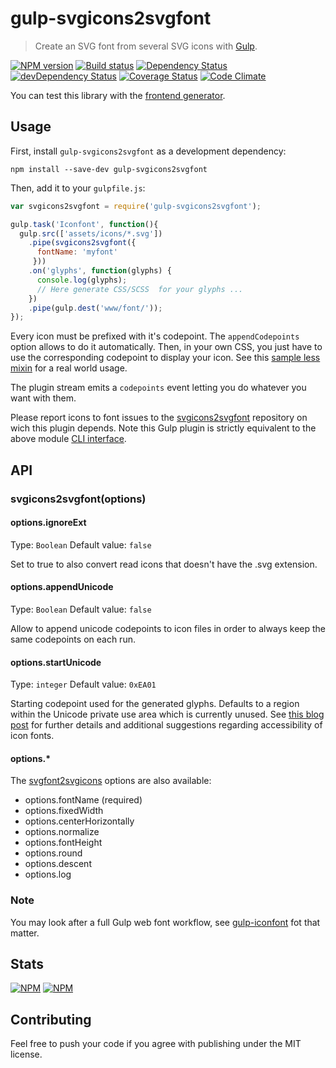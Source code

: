 # gulp-svgicons2svgfont
> Create an SVG font from several SVG icons with [Gulp](http://gulpjs.com/).

[![NPM version](https://badge.fury.io/js/gulp-svgicons2svgfont.png)](https://npmjs.org/package/gulp-svgicons2svgfont) [![Build status](https://secure.travis-ci.org/nfroidure/gulp-svgicons2svgfont.png)](https://travis-ci.org/nfroidure/gulp-svgicons2svgfont) [![Dependency Status](https://david-dm.org/nfroidure/gulp-svgicons2svgfont.png)](https://david-dm.org/nfroidure/gulp-svgicons2svgfont) [![devDependency Status](https://david-dm.org/nfroidure/gulp-svgicons2svgfont/dev-status.png)](https://david-dm.org/nfroidure/gulp-svgicons2svgfont#info=devDependencies) [![Coverage Status](https://coveralls.io/repos/nfroidure/gulp-svgicons2svgfont/badge.png?branch=master)](https://coveralls.io/r/nfroidure/gulp-svgicons2svgfont?branch=master) [![Code Climate](https://codeclimate.com/github/nfroidure/gulp-svgicons2svgfont.png)](https://codeclimate.com/github/nfroidure/gulp-svgicons2svgfont)

You can test this library with the
 [frontend generator](http://nfroidure.github.io/svgiconfont/).

## Usage

First, install `gulp-svgicons2svgfont` as a development dependency:

```shell
npm install --save-dev gulp-svgicons2svgfont
```

Then, add it to your `gulpfile.js`:

```javascript
var svgicons2svgfont = require('gulp-svgicons2svgfont');

gulp.task('Iconfont', function(){
  gulp.src(['assets/icons/*.svg'])
    .pipe(svgicons2svgfont({
      fontName: 'myfont'
     }))
    .on('glyphs', function(glyphs) {
      console.log(glyphs);
      // Here generate CSS/SCSS  for your glyphs ...
    })
    .pipe(gulp.dest('www/font/'));
});
```

Every icon must be prefixed with it's codepoint. The `appendCodepoints` option
 allows to do it automatically. Then, in your own CSS, you just have to use
 the corresponding codepoint to display your icon. See this
 [sample less mixin](https://github.com/ChtiJS/chtijs.francejs.org/blob/master/documents/less/_icons.less)
 for a real world usage.

The plugin stream emits a `codepoints` event letting you do whatever you want
 with them.

Please report icons to font issues to the
 [svgicons2svgfont](https://github.com/nfroidure/svgicons2svgfont) repository
 on wich this plugin depends. Note this Gulp plugin is strictly equivalent to
 the above module [CLI interface](https://github.com/nfroidure/svgicons2svgfont#cli-interface).

## API

### svgicons2svgfont(options)

#### options.ignoreExt
Type: `Boolean`
Default value: `false`

Set to true to also convert read icons that doesn't have the .svg extension.

#### options.appendUnicode
Type: `Boolean`
Default value: `false`

Allow to append unicode codepoints to icon files in order to always keep the
 same codepoints on each run.

#### options.startUnicode
Type: `integer`
Default value: `0xEA01`

Starting codepoint used for the generated glyphs. Defaults to a region within the Unicode private use area which is currently unused. See [this blog post](http://www.filamentgroup.com/lab/bulletproof_icon_fonts.html) for further details and additional suggestions regarding accessibility of icon fonts.

#### options.*
The [svgfont2svgicons](https://github.com/nfroidure/svgicons2svgfont#svgicons2svgfontoptions)
 options are also available:
* options.fontName (required)
* options.fixedWidth
* options.centerHorizontally
* options.normalize
* options.fontHeight
* options.round
* options.descent
* options.log

### Note

You may look after a full Gulp web font workflow, see
 [gulp-iconfont](https://github.com/nfroidure/gulp-iconfont)
  fot that matter.

## Stats

[![NPM](https://nodei.co/npm/gulp-svgicons2svgfont.png?downloads=true&stars=true)](https://nodei.co/npm/gulp-svgicons2svgfont/)
[![NPM](https://nodei.co/npm-dl/gulp-svgicons2svgfont.png)](https://nodei.co/npm/gulp-svgicons2svgfont/)

## Contributing
Feel free to push your code if you agree with publishing under the MIT license.
